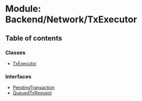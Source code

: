 # Module: Backend/Network/TxExecutor

## Table of contents

### Classes

- [TxExecutor](../classes/backend_network_txexecutor.txexecutor.md)

### Interfaces

- [PendingTransaction](../interfaces/backend_network_txexecutor.pendingtransaction.md)
- [QueuedTxRequest](../interfaces/backend_network_txexecutor.queuedtxrequest.md)

